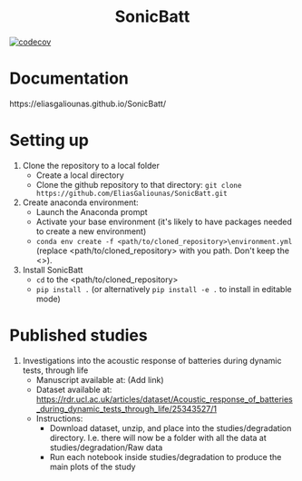 <h1 align="center">SonicBatt</h1>

[![codecov](https://codecov.io/gh/EliasGaliounas/SonicBatt/graph/badge.svg?token=O7VLF7G0P9)](https://codecov.io/gh/EliasGaliounas/SonicBatt)

<h1 align="left">Documentation</h1>
https://eliasgaliounas.github.io/SonicBatt/

<h1 align="left">Setting up</h1>

1) Clone the repository to a local folder
   - Create a local directory
   - Clone the github repository to that directory: `git clone https://github.com/EliasGaliounas/SonicBatt.git`
2) Create anaconda environment:
   - Launch the Anaconda prompt
   - Activate your base environment (it's likely to have packages needed to create a new environment)
   - `conda env create -f <path/to/cloned_repository>\environment.yml` (replace <path/to/cloned_repository> with you path. Don't keep the <>).
3) Install SonicBatt
   - `cd` to the <path/to/cloned_repository>
   - `pip install .` (or alternatively `pip install -e .` to install in editable mode)

<h1 align="left">Published studies</h1>

1) Investigations into the acoustic response of batteries during dynamic tests, through life
   - Manuscript available at: (Add link)
   - Dataset available at: https://rdr.ucl.ac.uk/articles/dataset/Acoustic_response_of_batteries_during_dynamic_tests_through_life/25343527/1
   - Instructions:
      - Download dataset, unzip, and place into the studies/degradation directory. I.e. there will now be a folder with all the data at studies/degradation/Raw data
      - Run each notebook inside studies/degradation to produce the main plots of the study
